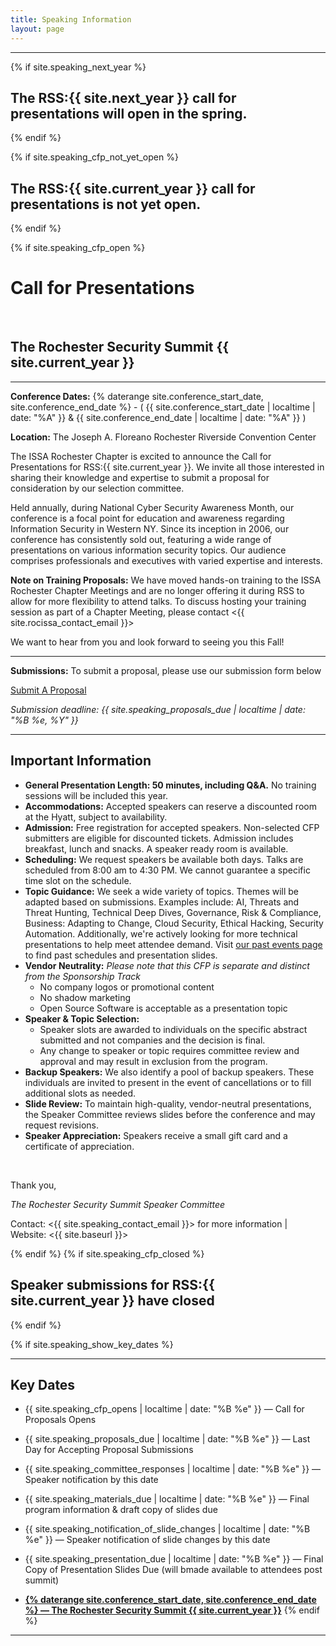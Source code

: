 ```yaml
---
title: Speaking Information
layout: page
---
```


<hr>
{% if site.speaking_next_year %}
<h2 class="text-center">The RSS:{{ site.next_year }} call for presentations will open in the spring.</h2>
{% endif %}

{% if site.speaking_cfp_not_yet_open %}
<h2 class="text-center">The RSS:{{ site.current_year }} call for presentations is not yet open.</h2>
{% endif %}

{% if site.speaking_cfp_open %}
<div class="speaking">
<h1>Call for Presentations</h1><br>
<h2>The Rochester Security Summit {{ site.current_year }}</h2>
</div>
<hr>

**Conference Dates:** {% daterange site.conference_start_date, site.conference_end_date %} - ( {{ site.conference_start_date | localtime | date: "%A" }} & {{ site.conference_end_date | localtime | date: "%A" }} )

**Location:** The Joseph A. Floreano Rochester Riverside Convention Center

The ISSA Rochester Chapter is excited to announce the Call for Presentations for RSS:{{ site.current_year }}. We invite all those interested in sharing their knowledge and expertise to submit a proposal for consideration by our selection committee.  

Held annually, during National Cyber Security Awareness Month, our conference is a focal point for education and awareness regarding Information Security in Western NY.  Since its inception in 2006, our conference has consistently sold out, featuring a wide range of presentations on various information security topics. Our audience comprises professionals and executives with varied expertise and interests.

**Note on Training Proposals:** We have moved hands-on training to the ISSA Rochester Chapter Meetings and are no longer offering it during RSS to allow for more flexibility to attend talks. To discuss hosting your training session as part of a Chapter Meeting, please contact <{{ site.rocissa_contact_email }}>

We want to hear from you and look forward to seeing you this Fall!

<hr>
<div class="mt-5 text-center">
<p><b>Submissions:</b> To submit a proposal, please use our submission form below</p>
<p><a class="btn btn-primary btn-lg" href="{{ site.speaking_form_url }}" target="_blank">Submit A Proposal</a></p>
<em>Submission deadline: {{ site.speaking_proposals_due | localtime | date: "%B %e, %Y" }}</em>
</div>
<hr>

## Important Information

- **General Presentation Length: 50 minutes, including Q&A.** No training sessions will be included this year.
- **Accommodations:** Accepted speakers can reserve a discounted room at the Hyatt, subject to availability.  
- **Admission:** Free registration for accepted speakers. Non-selected CFP submitters are eligible for discounted tickets. Admission includes breakfast, lunch and snacks. A speaker ready room is available.
- **Scheduling:** We request speakers be available both days. Talks are scheduled from 8:00 am to 4:30 PM. We cannot guarantee a specific time slot on the schedule.
- **Topic Guidance:** We seek a wide variety of topics. Themes will be adapted based on submissions.
Examples include: AI, Threats and Threat Hunting, Technical Deep Dives, Governance, Risk & Compliance, Business: Adapting to Change, Cloud Security, Ethical Hacking, Security Automation. Additionally, we're actively looking for more technical presentations to help meet attendee demand. Visit [our past events page](/past-events/) to find past schedules and presentation slides. 
- **Vendor Neutrality:**  *Please note that this CFP is separate and distinct from the Sponsorship Track*
  - No company logos or promotional content
  - No shadow marketing
  - Open Source Software is acceptable as a presentation topic
- **Speaker & Topic Selection:** 
  - Speaker slots are awarded to individuals on the specific abstract submitted and not companies and the decision is final. 
  - Any change to speaker or topic requires committee review and approval and may result in exclusion from the program.
- **Backup Speakers:** We also identify a pool of backup speakers. These individuals are invited to present in the event of cancellations or to fill additional slots as needed. 
- **Slide Review:** To maintain high-quality, vendor-neutral presentations, the Speaker Committee reviews slides before the conference and may request revisions.
- **Speaker Appreciation:** Speakers receive a small gift card and a certificate of appreciation.
<br>

Thank you,

*The Rochester Security Summit Speaker Committee*

Contact: <{{ site.speaking_contact_email }}> for more information | Website: <{{ site.baseurl }}>

{% endif %}
{% if site.speaking_cfp_closed %}
<h2 class="center">Speaker submissions for RSS:{{ site.current_year }} have closed</h2>
{% endif %}

{% if site.speaking_show_key_dates %}
<hr>

## Key Dates

* {{ site.speaking_cfp_opens | localtime | date: "%B %e" }} &mdash; Call for Proposals Opens

* {{ site.speaking_proposals_due | localtime | date: "%B %e" }} &mdash; Last Day for Accepting Proposal Submissions

* {{ site.speaking_committee_responses | localtime | date: "%B %e" }} &mdash; Speaker notification by this date

* {{ site.speaking_materials_due | localtime | date: "%B %e" }} &mdash; Final program information & draft copy of slides due

* {{ site.speaking_notification_of_slide_changes | localtime | date: "%B %e" }} &mdash; Speaker notification of slide changes by this date

* {{ site.speaking_presentation_due | localtime | date: "%B %e" }} &mdash; Final Copy of Presentation Slides Due (will bmade available to attendees post summit)

* <u>**{% daterange site.conference_start_date, site.conference_end_date %} &mdash; The Rochester Security Summit {{ site.current_year }}**</u>
{% endif %}
<hr>